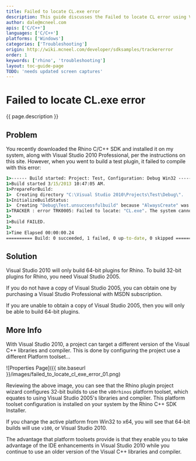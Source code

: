 ```yaml
---
title: Failed to locate CL.exe error
description: This guide discusses the Failed to locate CL error using Visual Studio 2010.
author: dale@mcneel.com
apis: ['C/C++']
languages: ['C/C++']
platforms: ['Windows']
categories: ['Troubleshooting']
origin: http://wiki.mcneel.com/developer/sdksamples/trackererror
order: 1
keywords: ['rhino', 'troubleshooting']
layout: toc-guide-page
TODO: 'needs updated screen captures'
---
```


# Failed to locate CL.exe error

{{ page.description }}

## Problem

You recently downloaded the Rhino C/C++ SDK and installed it on my system, along with Visual Studio 2010 Professional, per the instructions on this site.  However, when you went to build a test plugin, it failed to compile with this error:

```cmd
1>------ Build started: Project: Test, Configuration: Debug Win32 ------
1>Build started 3/15/2013 10:47:05 AM.
1>PrepareForBuild:
1>  Creating directory "C:\Visual Studio 2010\Projects\Test\Debug\".
1>InitializeBuildStatus:
1>  Creating "Debug\Test.unsuccessfulbuild" because "AlwaysCreate" was specified.
1>TRACKER : error TRK0005: Failed to locate: "CL.exe". The system cannot find the file specified.
1>
1>Build FAILED.
1>
1>Time Elapsed 00:00:00.24
========== Build: 0 succeeded, 1 failed, 0 up-to-date, 0 skipped ==========
```

## Solution

Visual Studio 2010 will only build 64-bit plugins for Rhino.  To build 32-bit plugins for Rhino, you need Visual Studio 2005.

If you do not have a copy of Visual Studio 2005, you can obtain one by purchasing a Visual Studio Professional with MSDN subscription.

If you are unable to obtain a copy of Visual Studio 2005, then you will only be able to build 64-bit plugins.

## More Info

With Visual Studio 2010, a project can target a different version of the Visual C++ libraries and compiler.  This is done by configuring the project use a different Platform toolset...

![Properties Page]({{ site.baseurl }}/images/failed_to_locate_cl_exe_error_01.png)

Reviewing the above image, you can see that the Rhino plugin project wizard configures 32-bit builds to use the `v80rhinos` platform toolset, which equates to using Visual Studio 2005's libraries and compiler.  This platform toolset configuration is installed on your system by the Rhino C++ SDK Installer.

If you change the active platform from Win32 to x64, you will see that 64-bit builds will use `v100`, or Visual Studio 2010.

The advantage that platform toolsets provide is that they enable you to take advantage of the IDE enhancements in Visual Studio 2010 while you continue to use an older version of the Visual C++ libraries and compiler.
